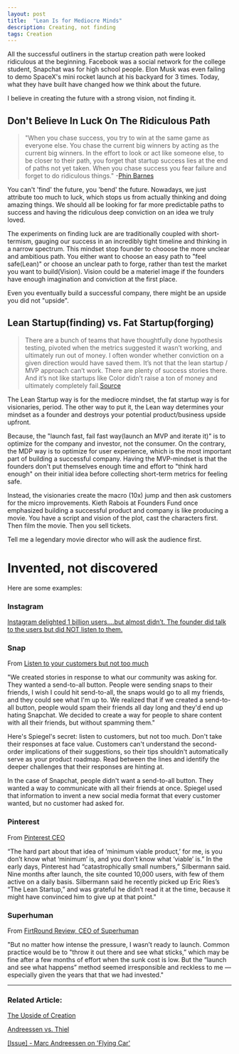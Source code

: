 ```yaml
---
layout: post
title:  "Lean Is for Mediocre Minds"
description: Creating, not finding  
tags: Creation
---
```



All the successful outliners in the startup creation path were looked ridiculous at the beginning. Facebook was a social network for the college student, Snapchat was for high school people. Elon Musk was even failing to demo SpaceX's mini rocket launch at his backyard for 3 times. Today, what they have built have changed how we think about the future. 

I believe in creating the future with a strong vision, not finding it. 

## Don't Believe In Luck On The Ridiculous Path

> "When you chase success, you try to win at the same game as everyone else. You chase the current big winners by acting as the current big winners. In the effort to look or act like someone else, to be closer to their path, you forget that startup success lies at the end of paths not yet taken. When you chase success you fear failure and forget to do ridiculous things." -[Phin Barnes](https://sneakerheadvc.com/walk-the-ridiculous-path-34b80bbff572)

You can't 'find' the future, you 'bend' the future. Nowadays, we just attribute too much to luck, which stops us from actually thinking and doing amazing things. We should all be looking for far more predictable paths to success and having the ridiculous deep conviction on an idea we truly loved.

 The experiments on finding luck are are traditionally coupled with short-termism, gauging our success in an incredibly tight timeline and thinking in a narrow spectrum. This mindset stop founder to chooose the more unclear and ambitious path. You either want to choose an easy path to "feel safe(Lean)" or choose an unclear path to forge, rather than test the market you want to build(Vision). Vision could be a materiel image if the founders have enough imagination and conviction at the first place. 

Even you eventually build a successful company, there might be an upside you did not "upside".
 

## Lean Startup(finding) vs. Fat Startup(forging)

> There are a bunch of teams that have thoughtfully done hypothesis testing, pivoted when the metrics suggested it wasn’t working, and ultimately run out of money. I often wonder whether conviction on a given direction would have saved them. It’s not that the lean startup / MVP approach can’t work. There are plenty of success stories there. And it’s not like startups like Color didn’t raise a ton of money and ultimately completely fail.[Source](https://twitter.com/sachinrekhi/status/1158507212739960833)

The Lean Startup way is for the mediocre mindset, the fat startup way is for visionaries, period. The other way to put it, the Lean way determines your mindset as a founder and destroys your potential product/business upside upfront. 

Because, the "launch fast, fail fast way(launch an MVP and iterate it)" is to optimize for the company and investor, not the consumer. On the contrary, the MDP way is to optimize for user experience, which is the most important part of building a successful company. Having the MVP-mindset is that the founders don't put themselves enough time and effort to "think hard enough" on their initial idea before collecting short-term metrics for feeling safe. 

Instead, the visionaries create the macro (10x) jump and then ask customers for the micro improvements. Kieth Rabois at Founders Fund once emphasized building a successful product and company is like producing a movie. You have a script and vision of the plot, cast the characters first. Then film the movie. Then you sell tickets.

Tell me a legendary movie director who will ask the audience first.


# Invented, not discovered

Here are some examples:


### Instagram

[Instagram delighted 1 billion users….but almost didn’t. The founder did talk to the users but did NOT listen to them.](https://overcast.fm/+Vl3ssPn0E/04:13)

### Snap

From [Listen to your customers but not too much](https://www.chowyonghan.com/listen-to-your-customers-but-not-too-much/) 

"We created stories in response to what our community was asking for. They wanted a send-to-all button. People were sending snaps to their friends, I wish I could hit send-to-all, the snaps would go to all my friends, and they could see what I'm up to. We realized that if we created a send-to-all button, people would spam their friends all day long and they'd end up hating Snapchat. We decided to create a way for people to share content with all their friends, but without spamming them."

Here's Spiegel's secret: listen to customers, but not too much. Don't take their responses at face value. Customers can't understand the second-order implications of their suggestions, so their tips shouldn't automatically serve as your product roadmap. Read between the lines and identify the deeper challenges that their responses are hinting at.

In the case of Snapchat, people didn't want a send-to-all button. They wanted a way to communicate with all their friends at once. Spiegel used that information to invent a new social media format that every customer wanted, but no customer had asked for.

### Pinterest

From [Pinterest CEO](http://allthingsd.com/20120313/pinterest-ceo-ben-silbermanns-lesson-for-start-ups-go-your-own-way/)

“The hard part about that idea of ‘minimum viable product,’ for me, is you don’t know what ‘minimum’ is, and you don’t know what ‘viable’ is.” In the early days, Pinterest had “catastrophically small numbers,” Silbermann said. Nine months after launch, the site counted 10,000 users, with few of them active on a daily basis. Silbermann said he recently picked up Eric Ries’s “The Lean Startup,” and was grateful he didn’t read it at the time, because it might have convinced him to give up at that point." 


### Superhuman

From [FirtRound Review, CEO of Superhuman](https://firstround.com/review/how-superhuman-built-an-engine-to-find-product-market-fit/)

"But no matter how intense the pressure, I wasn’t ready to launch. Common practice would be to "throw it out there and see what sticks,” which may be fine after a few months of effort when the sunk cost is low. But the “launch and see what happens” method seemed irresponsible and reckless to me — especially given the years that that we had invested." 





---

### Related Article: 

[The Upside of Creation](https://allenleein.github.io/2019/06/11/gamesthoery1.html)

[Andreessen vs. Thiel](https://allenleein.github.io/2019/06/12/games2.html)

[[Issue] - Marc Andreessen on 'Flying Car'](https://allenleein.github.io/2020/03/11/pmarca-flying-car.html)
